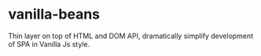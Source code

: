 # vanilla-beans
Thin layer on top of HTML and DOM API, dramatically simplify development of SPA in Vanilla Js style.

